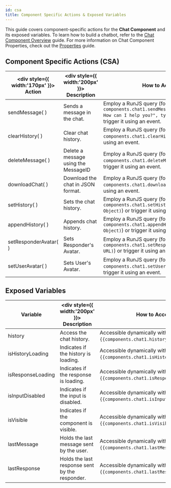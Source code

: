 ```yaml
---
id: csa
title: Component Specific Actions & Exposed Variables
---
```


This guide covers component-specific actions for the **Chat Component** and its exposed variables. To learn how to build a chatbot, refer to the [Chat Component Overview](/docs/widgets/chat/) guide. For more information on Chat Component Properties, check out the [Properties](/docs/widgets/chat/properties) guide.

## Component Specific Actions (CSA)

| <div style={{ width:'170px' }}> Action </div> | <div style={{ width:'200px' }}> Description </div> | How to Access |
|--------|-------------|---------------|
| sendMessage( ) | Sends a message in the chat. | Employ a RunJS query (for e.g. `components.chat1.sendMessage({message: "Hey! How can I help you?", type: "response"})`) or trigger it using an event. |
| clearHistory( ) | Clear chat history. | Employ a RunJS query (for e.g. `components.chat1.clearHistory()`) or trigger it using an event. |
| deleteMessage( ) | Delete a message using the MessageID | Employ a RunJS query (for e.g. `components.chat1.deleteMessage(MessageID)`) or trigger it using an event. |
| downloadChat( ) | Download the chat in JSON format. | Employ a RunJS query (for e.g. `components.chat1.downloadChat()`) or trigger it using an event. |
| setHistory( ) | Sets the chat history. | Employ a RunJS query (for e.g. `components.chat1.setHistory(History Object)`) or trigger it using an event. |
| appendHistory( ) | Appends chat history. | Employ a RunJS query (for e.g. `components.chat1.appendHistory(Message Object)`) or trigger it using an event. |
| setResponderAvatar( ) | Sets Responder's Avatar. | Employ a RunJS query (for e.g. `components.chat1.setResponderAvatar(Image URL)`) or trigger it using an event. |
| setUserAvatar( ) | Sets User's Avatar. | Employ a RunJS query (for e.g. `components.chat1.setUserAvatar(Image URL)`) or trigger it using an event. |

## Exposed Variables

| Variable | <div style={{ width:'200px' }}> Description </div> | How to Access |
|----------|-------------|---------------|
| history | Access the chat history. | Accessible dynamically with JS (for e.g., `{{components.chat1.history}}`). |
| isHistoryLoading | Indicates if the history is loading. | Accessible dynamically with JS (for e.g., `{{components.chat1.isHistoryLoading}}`). |
| isResponseLoading | Indicates if the response is loading. | Accessible dynamically with JS (for e.g., `{{components.chat1.isResponseLoading}}`). |
| isInputDisabled | Indicates if the input is disabled. | Accessible dynamically with JS (for e.g., `{{components.chat1.isInputDisabled}}`). |
| isVisible | Indicates if the component is visible. | Accessible dynamically with JS (for e.g., `{{components.chat1.isVisible}}`). |
| lastMessage | Holds the last message sent by the user. | Accessible dynamically with JS (for e.g., `{{components.chat1.lastMessage.message}}`). |
| lastResponse | Holds the last response sent by the responder. | Accessible dynamically with JS (for e.g., `{{components.chat1.lastResponse.message}}`). |
